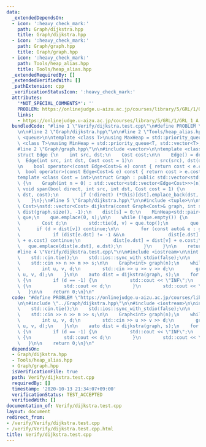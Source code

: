 ```yaml
---
data:
  _extendedDependsOn:
  - icon: ':heavy_check_mark:'
    path: Graph/dijkstra.hpp
    title: Graph/dijkstra.hpp
  - icon: ':heavy_check_mark:'
    path: Graph/graph.hpp
    title: Graph/graph.hpp
  - icon: ':heavy_check_mark:'
    path: Tools/heap_alias.hpp
    title: Tools/heap_alias.hpp
  _extendedRequiredBy: []
  _extendedVerifiedWith: []
  _pathExtension: cpp
  _verificationStatusIcon: ':heavy_check_mark:'
  attributes:
    '*NOT_SPECIAL_COMMENTS*': ''
    PROBLEM: https://onlinejudge.u-aizu.ac.jp/courses/library/5/GRL/1/GRL_1_A
    links:
    - https://onlinejudge.u-aizu.ac.jp/courses/library/5/GRL/1/GRL_1_A
  bundledCode: "#line 1 \"Verify/dijkstra.test.cpp\"\n#define PROBLEM \"https://onlinejudge.u-aizu.ac.jp/courses/library/5/GRL/1/GRL_1_A\"\
    \n\n#line 2 \"Graph/dijkstra.hpp\"\n\n#line 2 \"Tools/heap_alias.hpp\"\n\n#include\
    \ <queue>\n\ntemplate <class T>\nusing MaxHeap = std::priority_queue<T>;\ntemplate\
    \ <class T>\nusing MinHeap = std::priority_queue<T, std::vector<T>, std::greater<T>>;\n\
    #line 2 \"Graph/graph.hpp\"\n\n#include <vector>\n\ntemplate <class Cost = int>\n\
    struct Edge {\n    int src, dst;\n    Cost cost;\n\n    Edge() = default;\n  \
    \  Edge(int src, int dst, Cost cost = 1)\n        : src(src), dst(dst), cost(cost){};\n\
    \n    bool operator<(const Edge<Cost>& e) const { return cost < e.cost; }\n  \
    \  bool operator>(const Edge<Cost>& e) const { return cost > e.cost; }\n};\n\n\
    template <class Cost = int>\nstruct Graph : public std::vector<std::vector<Edge<Cost>>>\
    \ {\n    Graph(int n = 0) : std::vector<std::vector<Edge<Cost>>>(n) {}\n\n   \
    \ void span(bool direct, int src, int dst, Cost cost = 1) {\n        (*this)[src].emplace_back(src,\
    \ dst, cost);\n        if (!direct) (*this)[dst].emplace_back(dst, src, cost);\n\
    \    }\n};\n#line 5 \"Graph/dijkstra.hpp\"\n\n#include <tuple>\n\ntemplate <class\
    \ Cost>\nstd::vector<Cost> dijkstra(const Graph<Cost>& graph, int s) {\n    std::vector<Cost>\
    \ dist(graph.size(), -1);\n    dist[s] = 0;\n    MinHeap<std::pair<Cost, int>>\
    \ que;\n    que.emplace(0, s);\n\n    while (!que.empty()) {\n        int v;\n\
    \        Cost d;\n        std::tie(d, v) = que.top();\n        que.pop();\n  \
    \      if (d > dist[v]) continue;\n\n        for (const auto& e : graph[v]) {\n\
    \            if (dist[e.dst] != -1 &&\n                dist[e.dst] <= dist[v]\
    \ + e.cost) continue;\n            dist[e.dst] = dist[v] + e.cost;\n         \
    \   que.emplace(dist[e.dst], e.dst);\n        }\n    }\n\n    return dist;\n}\n\
    #line 4 \"Verify/dijkstra.test.cpp\"\n\n#include <iostream>\n\nint main() {\n\
    \    std::cin.tie();\n    std::ios::sync_with_stdio(false);\n\n    int n, m, s;\n\
    \    std::cin >> n >> m >> s;\n\n    Graph<int> graph(n);\n    while (m--) {\n\
    \        int u, v, d;\n        std::cin >> u >> v >> d;\n        graph.span(true,\
    \ u, v, d);\n    }\n\n    auto dist = dijkstra(graph, s);\n    for (auto d : dist)\
    \ {\n        if (d == -1) {\n            std::cout << \"INF\";\n        } else\
    \ {\n            std::cout << d;\n        }\n        std::cout << \"\\n\";\n \
    \   }\n\n    return 0;\n}\n"
  code: "#define PROBLEM \"https://onlinejudge.u-aizu.ac.jp/courses/library/5/GRL/1/GRL_1_A\"\
    \n\n#include \"../Graph/dijkstra.hpp\"\n\n#include <iostream>\n\nint main() {\n\
    \    std::cin.tie();\n    std::ios::sync_with_stdio(false);\n\n    int n, m, s;\n\
    \    std::cin >> n >> m >> s;\n\n    Graph<int> graph(n);\n    while (m--) {\n\
    \        int u, v, d;\n        std::cin >> u >> v >> d;\n        graph.span(true,\
    \ u, v, d);\n    }\n\n    auto dist = dijkstra(graph, s);\n    for (auto d : dist)\
    \ {\n        if (d == -1) {\n            std::cout << \"INF\";\n        } else\
    \ {\n            std::cout << d;\n        }\n        std::cout << \"\\n\";\n \
    \   }\n\n    return 0;\n}\n"
  dependsOn:
  - Graph/dijkstra.hpp
  - Tools/heap_alias.hpp
  - Graph/graph.hpp
  isVerificationFile: true
  path: Verify/dijkstra.test.cpp
  requiredBy: []
  timestamp: '2020-10-13 21:34:07+09:00'
  verificationStatus: TEST_ACCEPTED
  verifiedWith: []
documentation_of: Verify/dijkstra.test.cpp
layout: document
redirect_from:
- /verify/Verify/dijkstra.test.cpp
- /verify/Verify/dijkstra.test.cpp.html
title: Verify/dijkstra.test.cpp
---
```

